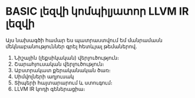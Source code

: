 BASIC լեզվի կոմպիլյատոր LLVM IR լեզվի
=====================================

Այս նախագծի համար ես պատրաստվում եմ մանրամասն մեկնաբանություններ գրել հետևյալ թեմաներով․

1. Նիշային (լեքսիկական) վերլուծություն։
2. Շարահյուսական վերլուծություն։
3. Աբստրակատ քերականական ծառ։
4. Սիմվոլների աղյուսակ
5. Տիպերի հայտարարում և ստուգում։
6. LLVM IR կոդի գեներացիա։

